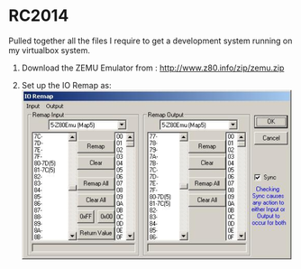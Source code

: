 # RC2014

Pulled together all the files I require to get a development system running on my virtualbox system.

1. Download the ZEMU Emulator from : http://www.z80.info/zip/zemu.zip

2. Set up the IO Remap as: <img alt="IO Remap" src="./IO Remap.JPG">
